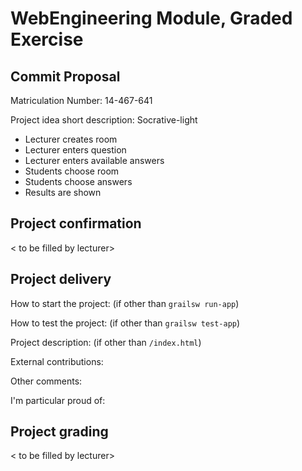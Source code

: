 # WebEngineering Module, Graded Exercise

## Commit Proposal

Matriculation Number: 14-467-641

Project idea short description: 
Socrative-light

* Lecturer creates room
* Lecturer enters question
* Lecturer enters available answers
* Students choose room
* Students choose answers
* Results are shown

## Project confirmation

< to be filled by lecturer>


## Project delivery <to be filled by student>

How to start the project: (if other than `grailsw run-app`)

How to test the project:  (if other than `grailsw test-app`)

Project description:      (if other than `/index.html`)

External contributions:

Other comments: 

I'm particular proud of:


## Project grading 

< to be filled by lecturer>